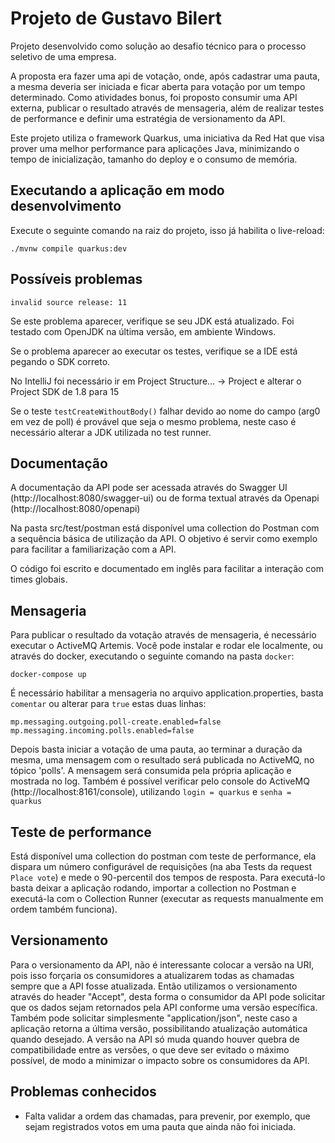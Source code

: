 # Projeto de Gustavo Bilert

Projeto desenvolvido como solução ao desafio técnico para o processo seletivo de uma empresa.

A proposta era fazer uma api de votação, onde, após cadastrar uma pauta, a mesma deveria ser iniciada 
e ficar aberta para votação por um tempo determinado.
Como atividades bonus, foi proposto consumir uma API externa, publicar o resultado através de mensageria, 
além de realizar testes de performance e definir uma estratégia de versionamento da API.

Este projeto utiliza o framework Quarkus, uma iniciativa da Red Hat que visa prover uma melhor performance
para aplicações Java, minimizando o tempo de inicialização, tamanho do deploy e o consumo de memória.

## Executando a aplicação em modo desenvolvimento

Execute o seguinte comando na raiz do projeto, isso já habilita o live-reload:
```shell script
./mvnw compile quarkus:dev
```

## Possíveis problemas

```
invalid source release: 11
```

Se este problema aparecer, verifique se seu JDK está atualizado. Foi testado com OpenJDK na última versão, em ambiente Windows.

Se o problema aparecer ao executar os testes, verifique se a IDE está pegando o SDK correto.

No IntelliJ foi necessário ir em Project Structure... -> Project e alterar o Project SDK de 1.8 para 15

Se o teste `testCreateWithoutBody()` falhar devido ao nome do campo (arg0 em vez de poll) é provável que seja o mesmo problema,
 neste caso é necessário alterar a JDK utilizada no test runner. 

## Documentação

A documentação da API pode ser acessada através do Swagger UI (http://localhost:8080/swagger-ui) ou de forma textual através da Openapi (http://localhost:8080/openapi)

Na pasta src/test/postman está disponível uma collection do Postman com a sequência básica de utilização da API.
O objetivo é servir como exemplo para facilitar a familiarização com a API.

O código foi escrito e documentado em inglês para facilitar a interação com times globais.

## Mensageria

Para publicar o resultado da votação através de mensageria, é necessário executar o ActiveMQ Artemis.
Você pode instalar e rodar ele localmente, ou através do docker, executando o seguinte comando na pasta `docker`:
```shell script
docker-compose up
```
É necessário habilitar a mensageria no arquivo application.properties, basta `comentar` ou alterar para `true` estas duas linhas:
```properties
mp.messaging.outgoing.poll-create.enabled=false
mp.messaging.incoming.polls.enabled=false
```
Depois basta iniciar a votação de uma pauta, ao terminar a duração da mesma, uma mensagem com o resultado será publicada no ActiveMQ, no tópico 'polls'.
A mensagem será consumida pela própria aplicação e mostrada no log.
Também é possível verificar pelo console do ActiveMQ (http://localhost:8161/console), utilizando `login = quarkus` e `senha = quarkus` 

## Teste de performance

Está disponível uma collection do postman com teste de performance, ela dispara um número configurável de requisições (na aba Tests da request `Place vote`)
 e mede o 90-percentil dos tempos de resposta.
Para executá-lo basta deixar a aplicação rodando, importar a collection no Postman e executá-la com o Collection Runner (executar as requests manualmente em ordem também funciona).

## Versionamento

Para o versionamento da API, não é interessante colocar a versão na URI, pois isso forçaria os consumidores a atualizarem todas as chamadas sempre que a API fosse atualizada.
Então utilizamos o versionamento através do header "Accept", desta forma o consumidor da API pode solicitar que os dados sejam retornados pela API conforme uma versão específica.
Também pode solicitar simplesmente "application/json", neste caso a aplicação retorna a última versão, possibilitando atualização automática quando desejado.
A versão na API só muda quando houver quebra de compatibilidade entre as versões, o que deve ser evitado o máximo possível, de modo a minimizar o impacto sobre os consumidores da API.

## Problemas conhecidos

- Falta validar a ordem das chamadas, para prevenir, por exemplo, que sejam registrados votos em uma pauta que ainda não foi iniciada.

